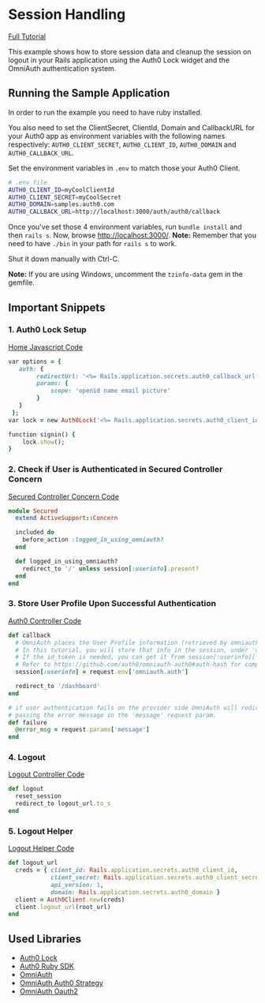 # Session Handling
[Full Tutorial](https://auth0.com/docs/quickstart/webapp/rails/03-session-handling)

This example shows how to store session data and cleanup the session on logout in your Rails application using the Auth0 Lock widget and the OmniAuth authentication system.

## Running the Sample Application
In order to run the example you need to have ruby installed.

You also need to set the ClientSecret, ClientId, Domain and CallbackURL for your Auth0 app as environment variables with the following names respectively: `AUTH0_CLIENT_SECRET`, `AUTH0_CLIENT_ID`, `AUTH0_DOMAIN` and `AUTH0_CALLBACK_URL`.

Set the environment variables in `.env` to match those your Auth0 Client.

````bash
# .env file
AUTH0_CLIENT_ID=myCoolClientId
AUTH0_CLIENT_SECRET=myCoolSecret
AUTH0_DOMAIN=samples.auth0.com
AUTH0_CALLBACK_URL=http://localhost:3000/auth/auth0/callback
````
Once you've set those 4 environment variables, run `bundle install` and then `rails s`. Now, browse [http://localhost:3000/](http://localhost:3000/).
__Note:__ Remember that you need to have `./bin` in your path for `rails s` to work.

Shut it down manually with Ctrl-C.

__Note:__ If you are using Windows, uncomment the `tzinfo-data` gem in the gemfile.

## Important Snippets

### 1. Auth0 Lock Setup
[Home Javascript Code](/01-Login/app/assets/javascripts/home.js.erb)
```ruby
var options = {
   auth: {
 		redirectUrl: '<%= Rails.application.secrets.auth0_callback_url %>',
 		params: {
 			scope: 'openid name email picture'
 		}
   }
 };
var lock = new Auth0Lock('<%= Rails.application.secrets.auth0_client_id %>', '<%= Rails.application.secrets.auth0_domain %>', options);

function signin() {
 	lock.show();
}
```
### 2. Check if  User is Authenticated in Secured Controller Concern
[Secured Controller Concern Code](/01-Login/app/controllers/concerns/secured.rb)
```ruby
module Secured
  extend ActiveSupport::Concern

  included do
    before_action :logged_in_using_omniauth?
  end

  def logged_in_using_omniauth?
    redirect_to '/' unless session[:userinfo].present?
  end
end
```

### 3. Store User Profile Upon Successful Authentication
[Auth0 Controller Code](/01-Login/app/controllers/auth0_controller.rb)
```ruby
def callback
  # OmniAuth places the User Profile information (retrieved by omniauth-auth0) in request.env['omniauth.auth'].
  # In this tutorial, you will store that info in the session, under 'userinfo'.
  # If the id_token is needed, you can get it from session[:userinfo]['credentials']['id_token'].
  # Refer to https://github.com/auth0/omniauth-auth0#auth-hash for complete information on 'omniauth.auth' contents.
  session[:userinfo] = request.env['omniauth.auth']

  redirect_to '/dashboard'
end

# if user authentication fails on the provider side OmniAuth will redirect to /auth/failure,
# passing the error message in the 'message' request param.
def failure
  @error_msg = request.params['message']
end
```

### 4. Logout
[Logout Controller Code](/01-Login/app/controllers/logout_controller.rb)
```ruby
def logout
  reset_session
  redirect_to logout_url.to_s
end
```

### 5. Logout Helper
[Logout Helper Code](/01-Login/app/helpers/logout_helper.rb)
```ruby
def logout_url
  creds = { client_id: Rails.application.secrets.auth0_client_id,
            client_secret: Rails.application.secrets.auth0_client_secret,
            api_version: 1,
            domain: Rails.application.secrets.auth0_domain }
  client = Auth0Client.new(creds)
  client.logout_url(root_url)
end
```


## Used Libraries
* [Auth0 Lock](https://github.com/auth0/lock)
* [Auth0 Ruby SDK](https://github.com/auth0/ruby-auth0)
* [OmniAuth](https://github.com/intridea/omniauth)
* [OmniAuth Auth0 Strategy](https://github.com/auth0/omniauth-auth0)
* [OmniAuth Oauth2](https://github.com/intridea/omniauth-oauth2)
